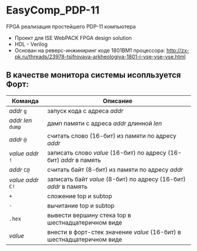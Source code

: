 ﻿# EasyComp_PDP-11
FPGA реализация простейшего PDP-11 компьютера 
* Проект для ISE WebPACK FPGA design solution
* HDL - Verilog
* Основан на реверс-инжиниринг коде 1801ВМ1 процессора: 
http://zx-pk.ru/threads/23978-tsifrovaya-arkheologiya-1801-i-vse-vse-vse.html  
## В качестве монитора системы исопльзуется Форт:  
| Команда  | Описание |
| ------------- | ------------- |
| _addr_ `g` | запуск кода с адреса _addr_ |  
| _addr_ _len_ `dump` | дамп памяти с адреса _addr_ длинной _len_  |
| _addr_ `@` | считать слово (16-бит) из памяти по адресу _addr_ |
| _value_ _addr_ `!` | записать слово _value_ (16-бит) по адресу (16-бит) _addr_ в память  
| _addr_ `С@` | считать байт (8-бит) из памяти по адресу _addr_ 
| _value_ _addr_ `С!` | записать байт _value_ (8-бит) по адресу (16-бит) _addr_ в память  
| `+` | сложение top и subtop  
| `-` | вычитание top и subtop  
| `.hex` | вывести вершину стека top в шестнадцатеричном виде  
| _value_ | внести в форт-стек значение _value_ (16-бит) в шестнадцатеричном виде
